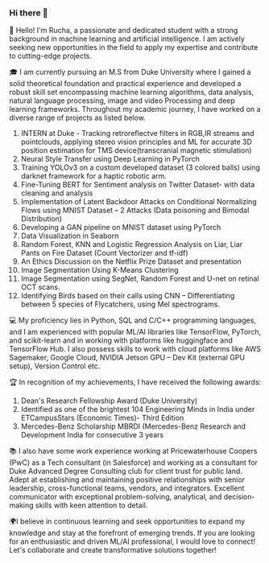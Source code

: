 ### Hi there 👋

👋 Hello! I'm Rucha, a passionate and dedicated student with a strong background in machine learning and artificial intelligence. I am actively seeking new opportunities in the field to apply my expertise and contribute to cutting-edge projects.

🎓 I am currently pursuing an M.S from Duke University where I gained a solid theoretical foundation and practical experience and developed a robust skill set encompassing machine learning algorithms, data analysis, natural language processing, image and video Processing and deep learning frameworks. Throughout my academic journey, I have worked on a diverse range of projects as listed below.

1.	INTERN at Duke - Tracking retroreflectve filters in RGB,IR streams and pointclouds, applying stereo vision principles and ML for accurate 3D position estimation for TMS device(transcranial magnetic stimulation)
2.	Neural Style Transfer using Deep Learning in PyTorch
3.	Training YOLOv3 on a custom developed dataset (3 colored balls) using darknet framework for a haptic robotic arm.
4.	Fine-Tuning BERT for Sentiment analysis on Twitter Dataset- with data cleaning and analysis
5.	Implementation of Latent Backdoor Attacks on Conditional Normalizing Flows using MNIST Dataset – 2 Attacks (Data poisoning and Bimodal Distribution)
6.	Developing a GAN pipeline on MNIST dataset using PyTorch
7.	Data Visualization in Seaborn
8.	Random Forest, KNN and Logistic Regression Analysis on Liar, Liar Pants on Fire Dataset (Count Vectorizer and tf-idf)
9.	An Ethics Discussion on the Netflix Prize Dataset and presentation
10.	Image Segmentation Using K-Means Clustering
11.	Image Segmentation using SegNet, Random Forest and U-net on retinal OCT scans. 
12.	Identifying Birds based on their calls using CNN – Differentiating between 5 species of Flycatchers, using Mel spectrograms.
    
💻 My proficiency lies in Python, SQL and C/C++ programming languages, and I am experienced with popular ML/AI libraries like TensorFlow, PyTorch, and scikit-learn and in working with platforms like huggingface and TensorFlow Hub. I also possess skills to work with cloud platforms like AWS Sagemaker, Google Cloud, NVIDIA Jetson GPU – Dev Kit (external GPU setup), Version Control etc. 

🏆 In recognition of my achievements, I have received the following awards:
1.	Dean's Research Fellowship Award (Duke University)
2.	Identified as one of the brightest 104 Engineering Minds in India under ETCampusStars (Economic Times)- Third Edition 
3.	Mercedes-Benz Scholarship MBRDI (Mercedes-Benz Research and Development India for consecutive 3 years

📚 I also have some work experience working at Pricewaterhouse Coopers (PwC) as a Tech consultant (in Salesforce) and working as a consultant for Duke Advanced Degree Consulting club for client trust for public land. Adept at establishing and maintaining positive relationships with senior leadership, cross-functional teams, vendors, and integrators. Excellent communicator with exceptional problem-solving, analytical, and decision-making skills with keen attention to detail. 

🌍I believe in continuous learning and seek opportunities to expand my knowledge and stay at the forefront of emerging trends. If you are looking for an enthusiastic and driven ML/AI professional, I would love to connect! Let's collaborate and create transformative solutions together!


